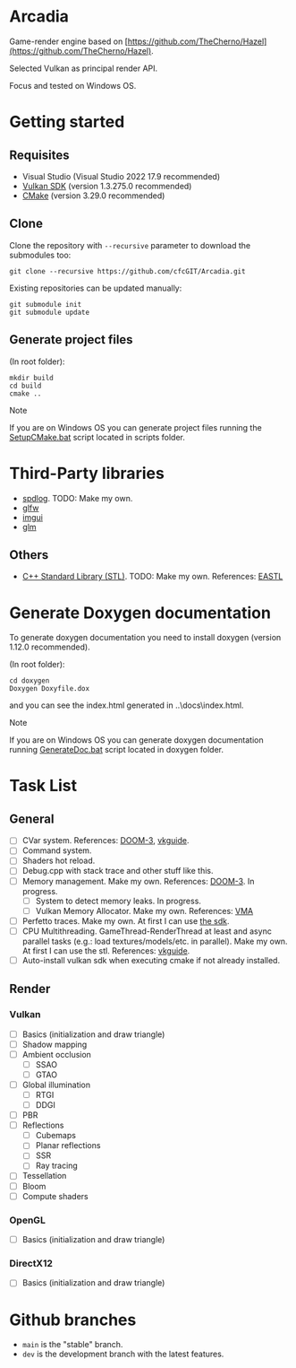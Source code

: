 # Arcadia

Game-render engine based on [https://github.com/TheCherno/Hazel](https://github.com/TheCherno/Hazel).

Selected Vulkan as principal render API.

Focus and tested on Windows OS.

# Getting started

## Requisites

- Visual Studio (Visual Studio 2022 17.9 recommended)
- [Vulkan SDK](https://vulkan.lunarg.com/sdk/home) (version 1.3.275.0 recommended)
- [CMake](https://cmake.org/download/) (version 3.29.0 recommended)

## Clone

Clone the repository with `--recursive` parameter to download the submodules too:
```
git clone --recursive https://github.com/cfcGIT/Arcadia.git
```

Existing repositories can be updated manually:
```
git submodule init
git submodule update
```

## Generate project files

(In root folder):
```
mkdir build
cd build
cmake ..
```

> [!NOTE]
> If you are on Windows OS you can generate project files running the [SetupCMake.bat](https://github.com/cfcGIT/Arcadia/blob/main/scripts/SetupCMake.bat) script located in scripts folder.

# Third-Party libraries

- [spdlog](https://github.com/gabime/spdlog). TODO: Make my own.
- [glfw](https://github.com/glfw/glfw)
- [imgui](https://github.com/ocornut/imgui)
- [glm](https://github.com/g-truc/glm)

## Others

- [C++ Standard Library (STL)](https://learn.microsoft.com/en-us/cpp/standard-library/cpp-standard-library-overview?view=msvc-170). TODO: Make my own. References: [EASTL](https://github.com/electronicarts/EASTL)

# Generate Doxygen documentation

To generate doxygen documentation you need to install doxygen (version 1.12.0 recommended).

(In root folder):
```
cd doxygen
Doxygen Doxyfile.dox
```
and you can see the index.html generated in ..\docs\index.html.

> [!NOTE]
> If you are on Windows OS you can generate doxygen documentation running [GenerateDoc.bat](https://github.com/cfcGIT/Arcadia/blob/main/doxygen/GenerateDoc.bat) script located in doxygen folder.

# Task List

## General

- [ ] CVar system. References: [DOOM-3](https://github.com/id-Software/DOOM-3/blob/master/neo/framework/CVarSystem.h), [vkguide](https://vkguide.dev/docs/extra-chapter/cvar_system/).
- [ ] Command system.
- [ ] Shaders hot reload.
- [ ] Debug.cpp with stack trace and other stuff like this.
- [ ] Memory management. Make my own. References: [DOOM-3](https://github.com/id-Software/DOOM-3/blob/master/neo/idlib/Heap.h). In progress.
    - [ ] System to detect memory leaks. In progress.
    - [ ] Vulkan Memory Allocator. Make my own. References: [VMA](https://gpuopen.com/vulkan-memory-allocator/)
- [ ] Perfetto traces. Make my own. At first I can use [the sdk](https://perfetto.dev/docs/instrumentation/tracing-sdk).
- [ ] CPU Multithreading. GameThread-RenderThread at least and async parallel tasks (e.g.: load textures/models/etc. in parallel). Make my own. At first I can use the stl. References: [vkguide](https://vkguide.dev/docs/extra-chapter/multithreading/).
- [ ] Auto-install vulkan sdk when executing cmake if not already installed.

## Render

### Vulkan

- [ ] Basics (initialization and draw triangle)
- [ ] Shadow mapping
- [ ] Ambient occlusion
    - [ ] SSAO
    - [ ] GTAO
- [ ] Global illumination
    - [ ] RTGI
    - [ ] DDGI
- [ ] PBR
- [ ] Reflections
    - [ ] Cubemaps
    - [ ] Planar reflections
    - [ ] SSR
    - [ ] Ray tracing
- [ ] Tessellation
- [ ] Bloom
- [ ] Compute shaders

### OpenGL

- [ ] Basics (initialization and draw triangle)

### DirectX12

- [ ] Basics (initialization and draw triangle)

# Github branches

- `main` is the "stable" branch.
- `dev` is the development branch with the latest features.
